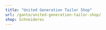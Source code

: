 ```yaml
---
title: "United Generation Tailor Shop"
url: /ganta/united-generation-tailor-shop/
shop: Schneiderei
---
```

